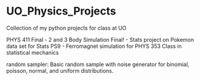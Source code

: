 # UO_Physics_Projects
Collection of my python projects for class at UO

PHYS 411 Final - 2 and 3 Body Simulation
Final! - Stats project on Pokemon data set for Stats
PS9 - Ferromagnet simulation for PHYS 353 Class in statistical mechanics

random sampler: Basic random sample with noise generator for binomial, poisson, normal, and uniform distributions.

